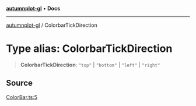 [**autumnplot-gl**](../index.md) • **Docs**

***

[autumnplot-gl](../globals.md) / ColorbarTickDirection

# Type alias: ColorbarTickDirection

> **ColorbarTickDirection**: `"top"` \| `"bottom"` \| `"left"` \| `"right"`

## Source

[ColorBar.ts:5](https://github.com/tsupinie/autumnplot-gl/blob/da83b636ef88a1d3337f3a9820a0b90f5b249286/src/ColorBar.ts#L5)
